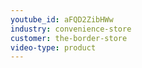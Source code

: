 ```yaml
---
youtube_id: aFQD2ZibHWw
industry: convenience-store
customer: the-border-store
video-type: product
---
```



